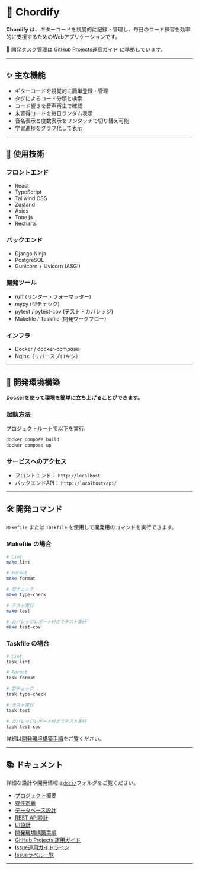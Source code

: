 # 🎸 Chordify

**Chordify** は、ギターコードを視覚的に記録・管理し、毎日のコード練習を効率的に支援するためのWebアプリケーションです。

🚀 開発タスク管理は [GitHub Projects運用ガイド](docs/07_project-management.md) に準拠しています。

---

## ✨ 主な機能

- ギターコードを視覚的に簡単登録・管理
- タグによるコード分類と検索
- コード響きを音声再生で確認
- 未習得コードを毎日ランダム表示
- 音名表示と度数表示をワンタッチで切り替え可能
- 学習進捗をグラフ化して表示

---

## 🚀 使用技術

### フロントエンド
- React
- TypeScript
- Tailwind CSS
- Zustand
- Axios
- Tone.js
- Recharts

### バックエンド
- Django Ninja
- PostgreSQL
- Gunicorn + Uvicorn (ASGI)

### 開発ツール
- ruff (リンター・フォーマッター)
- mypy (型チェック)
- pytest / pytest-cov (テスト・カバレッジ)
- Makefile / Taskfile (開発ワークフロー)

### インフラ
- Docker / docker-compose
- Nginx（リバースプロキシ）

---

## 🐳 開発環境構築

**Dockerを使って環境を簡単に立ち上げることができます。**

### 起動方法

プロジェクトルートで以下を実行:

```bash
docker compose build
docker compose up
```

### サービスへのアクセス

- フロントエンド： `http://localhost`
- バックエンドAPI： `http://localhost/api/`

---

## 🛠️ 開発コマンド

`Makefile` または `Taskfile` を使用して開発用のコマンドを実行できます。

### Makefile の場合
```bash
# Lint
make lint

# Format
make format

# 型チェック
make type-check

# テスト実行
make test

# カバレッジレポート付きでテスト実行
make test-cov
```

### Taskfile の場合
```bash
# Lint
task lint

# Format
task format

# 型チェック
task type-check

# テスト実行
task test

# カバレッジレポート付きでテスト実行
task test-cov
```

詳細は[開発環境構築手順](./docs/06_setup.md)をご覧ください。

---

## 📚 ドキュメント

詳細な設計や開発情報は[`docs/`](./docs)フォルダをご覧ください。

- [プロジェクト概要](./docs/01_overview.md)
- [要件定義](./docs/02_requirements.md)
- [データベース設計](./docs/03_database.md)
- [REST API設計](./docs/04_api.md)
- [UI設計](./docs/05_ui.md)
- [開発環境構築手順](./docs/06_setup.md)
- [GitHub Projects 運用ガイド](docs/07_project-management.md)
- [Issue運用ガイドライン](docs/08_issue-guideline.md)
- [Issueラベル一覧](docs/09_labels.md)

---
